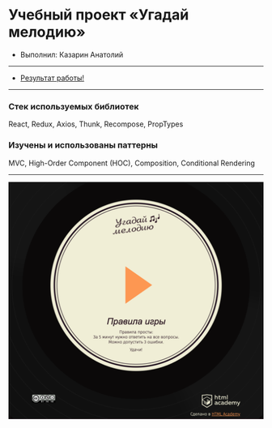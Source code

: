 # Учебный проект «Угадай мелодию»

* Выполнил: Казарин Анатолий

---

* [Результат работы!](https://anatolykazarin.github.io/guess-melody/public/)

---

### Стек используемых библиотек

React, Redux, Axios, Thunk, Recompose, PropTypes

### Изучены и использованы паттерны

MVC, High-Order Component (HOC), Composition, Conditional Rendering

---

<img width="769" alt="Main Welcome Window" src="https://raw.githubusercontent.com/AnatolyKazarin/guess-melody/master/public/img/ScreenShot.png">
